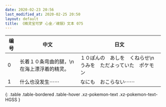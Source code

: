 ```yaml
---
date: 2020-02-23 20:56
last_modified_at: 2020-02-25 20:50
layout: default
title: 《精灵宝可梦 心金／魂银》文本 075
---
```

| 编号 | 中文 | 日文 |
| ---- | ---- | ---- |
| 0 | 长着１０条弯曲的腿，\n在海上漂浮着的精灵。 | １０ぽんの　あしを　くねらせ\nうみを　ただよっていた　ポケモン |
| 1 | 什么也没发生⋯⋯ | なにも　おこらない⋯⋯ |
{: .table .table-bordered .table-hover .xz-pokemon-text .xz-pokemon-text-HGSS }